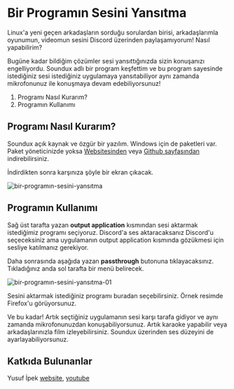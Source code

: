 # Bir Programın Sesini Yansıtma

Linux'a yeni geçen arkadaşların sorduğu sorulardan birisi, arkadaşlarımla oyunumun, videomun sesini Discord üzerinden paylaşamıyorum! Nasıl yapabilirim?

Bugüne kadar bildiğim çözümler sesi yansıttığınızda sizin konuşanızı engelliyordu. Soundux adlı bir program keşfettim ve bu program sayesinde istediğiniz sesi istediğiniz uygulamaya yansıtabiliyor aynı zamanda mikrofonunuz ile konuşmaya devam edebiliyorsunuz!

1. Programı Nasıl Kurarım?
2. Programın Kullanımı

## Programı Nasıl Kurarım?
Soundux açık kaynak ve özgür bir yazılım. Windows için de paketleri var. Paket yöneticinizde yoksa [Websitesinden](https://soundux.rocks/) veya [Github sayfasından](https://github.com/Soundux/Soundux) indirebilirsiniz.

İndirdikten sonra karşınıza şöyle bir ekran çıkacak.

![bir-programın-sesini-yansıtma](https://i.postimg.cc/P5KvLKMr/bir-program-n-sesini-yans-tma.png)

## Programın Kullanımı

Sağ üst tarafta yazan **output application** kısmından sesi aktarmak istediğimiz programı seçiyoruz. Discord'a ses aktaracaksanız Discord'u seçeceksiniz ama uygulamanın output application kısmında gözükmesi için sesliye katılmanız gerekiyor.

Daha sonrasında aşağıda yazan **passthrough** butonuna tıklayacaksınız. Tıkladığınız anda sol tarafta bir menü belirecek.

![bir-programın-sesini-yansıtma-01](https://i.postimg.cc/5NBCJfYz/bir-program-n-sesini-yans-tma-01.png)

Sesini aktarmak istediğiniz programı buradan seçebilirsiniz. Örnek resimde Firefox'u görüyorsunuz.

Ve bu kadar! Artık seçtiğiniz uygulamanın sesi karşı tarafa gidiyor ve aynı zamanda mikrofonunuzdan konuşabiliyorsunuz. Artık karaoke yapabilir veya arkadaşlarınızla film izleyebilirsiniz. Soundux üzerinden ses düzeyini de ayarlayabiliyorsunuz.

## Katkıda Bulunanlar
Yusuf İpek [website](https://yusufipek.me), [youtube](https://www.youtube.com/channel/UCVBX2n_5egE9XuJL8NUS0Xg)
